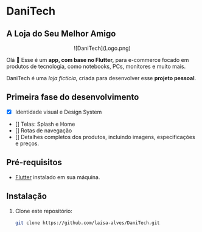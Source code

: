 # DaniTech
## A Loja do Seu Melhor Amigo

<div align ='center'>
![DaniTech](Logo.png)
</div>

Olá :wave:
Esse é um **app, com base no Flutter,** para e-commerce focado em produtos de tecnologia, como notebooks, PCs, monitores e muito mais. 

DaniTech é uma *loja ficticia*, criada para desenvolver esse **projeto pessoal**. 

## Primeira fase do desenvolvimento

- [x] Identidade visual e Design System
- [] Telas: Splash e Home
- [] Rotas de navegação
- [] Detalhes completos dos produtos, incluindo imagens, especificações e preços.

## Pré-requisitos

- [Flutter](https://flutter.dev/) instalado em sua máquina.

## Instalação

1. Clone este repositório:

   ```sh
   git clone https://github.com/laisa-alves/DaniTech.git
